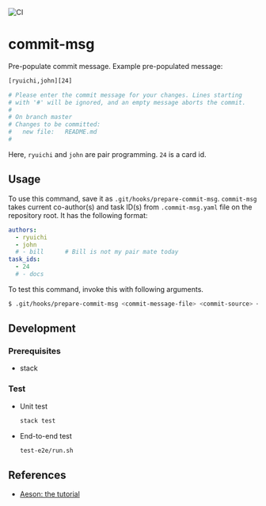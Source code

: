 ![CI](https://github.com/ryu1kn/commit-msg/workflows/CI/badge.svg)

# commit-msg

Pre-populate commit message. Example pre-populated message:

```sh
[ryuichi,john][24]

# Please enter the commit message for your changes. Lines starting
# with '#' will be ignored, and an empty message aborts the commit.
#
# On branch master
# Changes to be committed:
#	new file:   README.md
#
```

Here, `ryuichi` and `john` are pair programming. `24` is a card id.

## Usage

To use this command, save it as `.git/hooks/prepare-commit-msg`.
`commit-msg` takes current co-author(s) and task ID(s) from `.commit-msg.yaml` file
on the repository root. It has the following format:

```yaml
authors:
  - ryuichi
  - john
  # - bill      # Bill is not my pair mate today
task_ids:
  - 24
  # - docs
```

To test this command, invoke this with following arguments.

```sh
$ .git/hooks/prepare-commit-msg <commit-message-file> <commit-source> <commit-sha>
```

## Development

### Prerequisites

* stack

### Test

* Unit test

    ```sh
    stack test
    ```

* End-to-end test

    ```sh
    test-e2e/run.sh
    ```

## References

* [Aeson: the tutorial](https://artyom.me/aeson)
